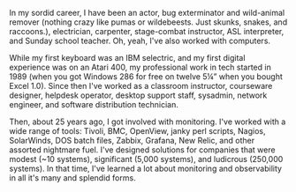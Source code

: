 <!--
+++
Title = "Leon Adato"
Twitter = "leonadato"
linkedin = "https://www.linkedin.com/in/leonadato/"
image = "leon-adato.png"
type = "speaker"
linktitle = "leon-adato"
+++
-->

In my sordid career, I have been an actor, bug exterminator and wild-animal remover (nothing crazy like pumas or wildebeests. Just skunks, snakes, and raccoons.), electrician, carpenter, stage-combat instructor, ASL interpreter, and Sunday school teacher. Oh, yeah, I've also worked with computers.

While my first keyboard was an IBM selectric, and my first digital experience was on an Atari 400, my professional work in tech started in 1989 (when you got Windows 286 for free on twelve 5¼” when you bought Excel 1.0). Since then I've worked as a classroom instructor, courseware designer, helpdesk operator, desktop support staff, sysadmin, network engineer, and software distribution technician.

Then, about 25 years ago, I got involved with monitoring. I've worked with a wide range of tools: Tivoli, BMC, OpenView, janky perl scripts, Nagios, SolarWinds,  DOS batch files, Zabbix, Grafana, New Relic, and other assorted nightmare fuel. I've designed solutions for companies that were modest (~10 systems), significant (5,000 systems), and ludicrous (250,000 systems). In that time, I've learned a lot about monitoring and observability in all it's many and splendid forms.

